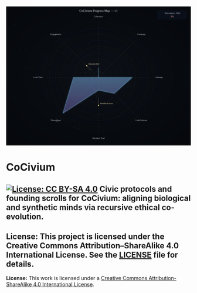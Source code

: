 ![CoCivium Progress Map](site/assets/progress_map_v0.svg)

# CoCivium
[![License: CC BY-SA 4.0](https://img.shields.io/badge/License-CC_BY--SA_4.0-lightgrey.svg)](https://creativecommons.org/licenses/by-sa/4.0/)
Civic protocols and founding scrolls for CoCivium: aligning biological and synthetic minds via recursive ethical co-evolution.
---
**License:** This project is licensed under the Creative Commons Attribution–ShareAlike 4.0 International License. See the [LICENSE](LICENSE) file for details.
---
**License:** This work is licensed under a [Creative Commons Attribution-ShareAlike 4.0 International License](https://creativecommons.org/licenses/by-sa/4.0/).
